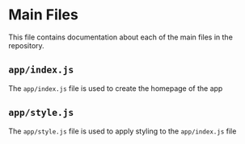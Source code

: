 # Main Files

This file contains documentation about each of the main files in the repository.

## `app/index.js`
The `app/index.js` file is used to create the homepage of the app

## `app/style.js`
The `app/style.js` file is used to apply styling to the `app/index.js` file